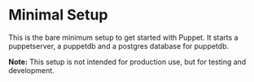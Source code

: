 # Minimal Setup

This is the bare minimum setup to get started with Puppet.
It starts a puppetserver, a puppetdb and a postgres database for puppetdb.

**Note:** This setup is not intended for production use, but for testing and development.
